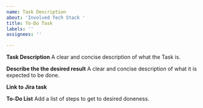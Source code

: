 ```yaml
---
name: Task Description
about: 'Involved Tech Stack '
title: To-Do Task
labels: ''
assignees: ''

---
```


**Task Description**
A clear and concise description of what the Task is.

**Describe the the desired result**
A clear and concise description of what it is expected to be done.

**Link to Jira task**

**To-Do List**
Add a list of steps to get to desired doneness.
